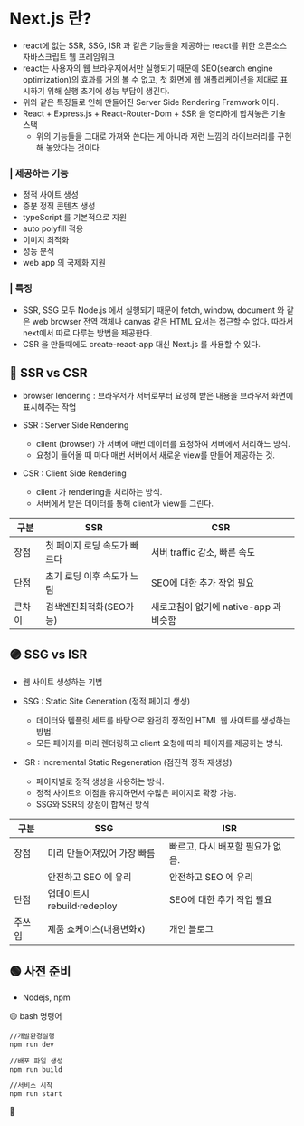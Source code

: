 # Next.js 란?

- react에 없는 SSR, SSG, ISR 과 같은 기능들을 제공하는 react를 위한 오픈소스 자바스크립트 웹 프레임워크
- react는 사용자의 웹 브라우저에서만 실행되기 때문에 SEO(search engine optimization)의 효과를 거의 볼 수 없고, 첫 화면에 웹 애플리케이션을 제대로 표시하기 위해 실행 초기에 성능 부담이 생긴다.
- 위와 같은 특징들로 인해 만들어진 Server Side Rendering Framwork 이다.
- React + Express.js + React-Router-Dom + SSR 을 영리하게 합쳐놓은 기술 스택
  - 위의 기능들을 그대로 가져와 쓴다는 게 아니라 저런 느낌의 라이브러리를 구현해 놓았다는 것이다.

### | 제공하는 기능

- 정적 사이트 생성
- 증분 정적 콘텐츠 생성
- typeScript 를 기본적으로 지원
- auto polyfill 적용
- 이미지 최적화
- 성능 분석
- web app 의 국제화 지원

### | 특징

- SSR, SSG 모두 Node.js 에서 실행되기 때문에 fetch, window, document 와 같은 web browser 전역 객체나 canvas 같은 HTML 요서는 접근할 수 없다. 따라서 next에서 따로 다루는 방법을 제공한다.
- CSR 을 만들때에도 create-react-app 대신 Next.js 를 사용할 수 있다.

## 🔵 SSR vs CSR

- browser lendering : 브라우저가 서버로부터 요청해 받은 내용을 브라우저 화면에 표시해주는 작업
- SSR : Server Side Rendering

  - client (browser) 가 서버에 매번 데이터를 요청하여 서버에서 처리하느 방식.
  - 요청이 들어올 때 마다 매번 서버에서 새로운 view를 만들어 제공하는 것.

- CSR : Client Side Rendering
  - client 가 rendering을 처리하는 방식.
  - 서버에서 받은 데이터를 통해 client가 view를 그린다.

| 구분   | SSR                          | CSR                                    |
| ------ | ---------------------------- | -------------------------------------- |
| 장점   | 첫 페이지 로딩 속도가 빠르다 | 서버 traffic 감소, 빠른 속도           |
| 단점   | 초기 로딩 이후 속도가 느림   | SEO에 대한 추가 작업 필요              |
| 큰차이 | 검색엔진최적화(SEO가능)      | 새로고침이 없기에 native-app 과 비슷함 |

## 🟣 SSG vs ISR

- 웹 사이트 생성하는 기법
- SSG : Static Site Generation (정적 페이지 생성)

  - 데이터와 템플릿 세트를 바탕으로 완전히 정적인 HTML 웹 사이트를 생성하는 방법.
  - 모든 페이지를 미리 렌더링하고 client 요청에 따라 페이지를 제공하는 방식.

- ISR : Incremental Static Regeneration (점진적 정적 재생성)
  - 페이지별로 정적 생성을 사용하는 방식.
  - 정적 사이트의 이점을 유지하면서 수많은 페이지로 확장 가능.
  - SSG와 SSR의 장점이 합쳐진 방식

| 구분   | SSG                         | ISR                              |
| ------ | --------------------------- | -------------------------------- |
| 장점   | 미리 만들어져있어 가장 빠름 | 빠르고, 다시 배포할 필요가 없음. |
|        | 안전하고 SEO 에 유리        | 안전하고 SEO 에 유리             |
| 단점   | 업데이트시 rebuild·redeploy | SEO에 대한 추가 작업 필요        |
| 주쓰임 | 제품 쇼케이스(내용변화x)    | 개인 블로그                      |

## 🟢 사전 준비

- Nodejs, npm

🟡 bash 명령어

```bash
//개발환경실행
npm run dev

//배포 파일 생성
npm run build

//서비스 시작
npm run start
```

🔴
